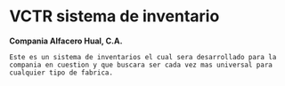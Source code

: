 VCTR sistema de inventario
==========================

**Compania Alfacero Hual, C.A.**

	Este es un sistema de inventarios el cual sera desarrollado para la compania en cuestion y que buscara ser cada vez mas universal para cualquier tipo de fabrica.


